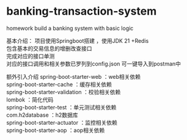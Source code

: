 # banking-transaction-system
homework build a banking system with basic logic 

基本介绍： 项目使用Springboot搭建 ，使用JDK 21 +Redis <br>
包含基本的交易信息的增删改查接口 <br>
完成对应的接口单测 <br>
对应的接口调用和相关参数已罗列到config.json 可一键导入到postman中 <br>

额外引入介绍
spring-boot-starter-web ：web相关依赖 <br>
spring-boot-starter-cache ：缓存相关依赖 <br>
spring-boot-starter-validation ：校验相关依赖 <br>
lombok  ：简化代码 <br>
spring-boot-starter-test    ：单元测试相关依赖 <br>
com.h2database ：h2数据库 <br>
spring-boot-starter-actuator ：监控相关依赖 <br>
spring-boot-starter-aop ：aop相关依赖 <br>